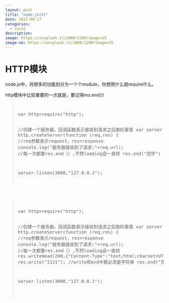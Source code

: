 ```yaml
---
layout: post
title: "node.js(3)"
date: 2017-09-17
categories:
  - Juice
description: 
image: https://unsplash.it/2000/1200?image=25
image-sm: https://unsplash.it/2000/1200?image=25
---
```


<h1>HTTP模块</h1>

<p>node.js中，将很多的功能划分为一个个module，你想用什么就require什么。</p>

<p>http模块中比较重要的一点就是，要记得res.end()!</p>
<pre>
<blockquote>
var http=require("http");

//创建一个服务器，回调函数表示接收到请求之后做的事情
var server = http.createServer(function (req,res) {
    //req参数表示request，res=response
    console.log("服务器接收到了请求:"+req.url);
    //每一次都要res.end（）,不然loading会一直转
    res.end("完毕")
});

server.listen(3000,"127.0.0.1");
</blockquote>

<blockquote>
var http=require("http");

//创建一个服务器，回调函数表示接收到请求之后做的事情
var server = http.createServer(function (req,res) {
    //req参数表示request，res=response
    console.log("服务器接收到了请求:"+req.url);
    //每一次都要res.end（）,不然loading会一直转
    res.writeHead(200,{"Content-Type":"text/html;charset=UTF8"});
    res.write("1121");
    //write和end中都必须是字符串
    res.end("完毕")
});

server.listen(3000,"127.0.0.1");
  </blockquote>
  </pre>

